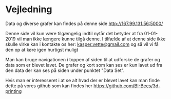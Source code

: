 # Vejledning

Data og diverse grafer kan findes på denne side http://167.99.131.56:5000/

Denne side vil kun være tilgængelig indtil nytår det betyder at fra 01-01-2019 vil man ikke længere kunne tilgå denne.
I tilfælde af at denne side ikke skulle virke kan i kontakte os her: kasper.vette@gmail.com og så vil vi få den op at køre igen hurtigst muligt

Man kan bruge navigationen i toppen af siden til at udforske de grafer og data som er blevet lavet. De grafer og kort som kan ses er kun lavet ud fra den data der kan ses på siden under punktet "Data Set".

Hvis man er interesseret i at se alt hvad der er blevet lavet kan man finde dette på vores github som kan findes her https://github.com/BI-Bees/3d-printing
